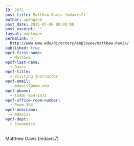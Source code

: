 ```yaml
---
ID: 2671
post_title: Matthew Davis (mdavis7)
author: wpengine
post_date: 2015-07-06 08:00:00
post_excerpt: ""
layout: employee
permalink: >
  http://www.umw.edu/directory/employee/matthew-davis/
published: true
wpcf-first-name:
  - Matthew
wpcf-last-name:
  - Davis
wpcf-title:
  - Visiting Instructor
wpcf-email:
  - mdavis7@umw.edu
wpcf-phone:
  - (540) 654-1472
wpcf-office-room-number:
  - Room 104
wpcf-username:
  - mdavis7
wpcf-dept:
  - Economics
---
```

Matthew Davis (mdavis7)